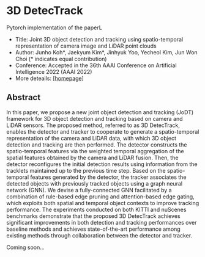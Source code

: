 # 3D DetecTrack
Pytorch implementation of the paperL
* Title: Joint 3D object detection and tracking using spatio-temporal representation of camera image and LiDAR point clouds
* Author: Junho Koh*, Jaekyum Kim*, Jinhyuk Yoo, Yecheol Kim, Jun Won Choi (* indicates equal contribution)
* Conference: Accepted in the 36th AAAI Conference on Artificial Intelligence 2022 (AAAI 2022)
* More deteails: [[homepage]](https://sites.google.com/view/junhokoh/aaai2022?authuser=0)
## Abstract
In this paper, we propose a new joint object detection and tracking (JoDT) framework for 3D object detection and tracking based on camera and LiDAR sensors. The proposed method, referred to as 3D DetecTrack, enables the detector and tracker to cooperate to generate a spatio-temporal representation of the camera and LiDAR data, with which 3D object detection and tracking are then performed. The detector constructs the spatio-temporal features via the weighted temporal aggregation of the spatial features obtained by the camera and LiDAR fusion. Then, the detector reconfigures the initial detection results using information from the tracklets maintained up to the previous time step. Based on the spatio-temporal features generated by the detector, the tracker associates the detected objects with previously tracked objects using a graph neural network (GNN). We devise a fully-connected GNN facilitated by a combination of rule-based edge pruning and attention-based edge gating, which exploits both spatial and temporal object contexts to improve tracking performance. The experiments conducted on both KITTI and nuScenes benchmarks demonstrate that the proposed 3D DetecTrack achieves significant improvements in both detection and tracking performances over baseline methods and achieves state-of-the-art performance among existing methods through collaboration between the detector and tracker.

Coming soon...
